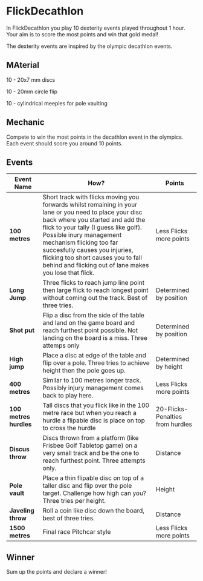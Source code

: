 # FlickDecathlon

In FlickDecathlon you play 10 dexterity events played throughout 1 hour. Your aim is to score the most points and win that gold medal!

The dexterity events are inspired by the olympic decathlon events.

## MAterial

10 - 20x7 mm discs

10 - 20mm circle flip 

10 - cylindrical meeples for pole vaulting


## Mechanic

Compete to win the most points in the decathlon event in the olympics. Each event should score you around 10 points.

## Events

Event Name | How? | Points 
----- | ---------- | ---- 
**100 metres**| Short track with flicks moving you forwards whilst remaining in your lane or you need to place your disc back where you started and add the flick to your tally (I guess like golf). Possible inury management mechanism flicking too far succesfully causes you injuries, flicking too short causes you to fall behind and flicking out of lane makes you lose that flick. | Less Flicks more points
**Long Jump**| Three flicks to reach jump line point then large flick to reach longest point without coming out the track. Best of three tries. | Determined by position
**Shot put** | Flip a disc from the side of the table and land on the game board and reach furthest point possible. Not landing on the board is a miss. Three attemps only| Determined by position
**High jump** | Place a disc at edge of the table and flip over a pole. Three tries to achieve height then the pole goes up.|Determined by height
**400 metres**| Similar to 100 metres longer track. Possibly injury management comes back to play here.|Less Flicks more points
**100 metres hurdles**|Tall discs that you flick like in the 100 metre race but when you reach a hurdle a flipable disc is place on top to cross the hurdle| 20-Flicks-Penalties from hurdles
**Discus throw**|Discs thrown from a platform (like Frisbee Golf Tabletop game)  on a very small track and be the one to reach furthest point. Three attempts only.|Distance
**Pole vault**|Place a thin flipable disc on top of a taller disc and flip over the pole target. Challenge how high can you? Three tries per height. |Height
**Javeling throw**|Roll a coin like disc down the board, best of three tries.|Distance
**1500 metres**|Final race Pitchcar style|Less Flicks more points

## Winner

Sum up the points and declare a winner!



